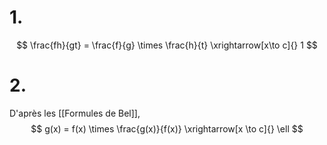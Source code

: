 # $1.$

$$
\frac{fh}{gt} = \frac{f}{g} \times \frac{h}{t} \xrightarrow[x\to c]{} 1
$$
# $2.$

D'après les [[Formules de Bel]],
$$
g(x) = f(x) \times \frac{g(x)}{f(x)} \xrightarrow[x \to c]{} \ell
$$
